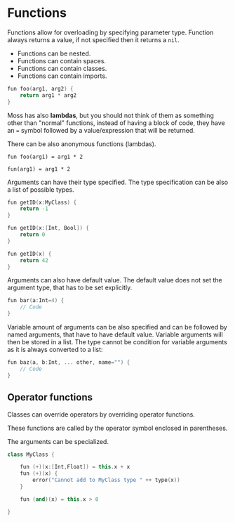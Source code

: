 # Functions

Functions allow for overloading by specifying parameter type. Function always
returns a value, if not specified then it returns a `nil`.

* Functions can be nested.
* Functions can contain spaces.
* Functions can contain classes.
* Functions can contain imports.

```cpp
fun foo(arg1, arg2) {
    return arg1 * arg2
}
```

Moss has also __lambdas__, but you should not think of them as something other
than "normal" functions, instead of having a block of code, they have an `=`
symbol followed by a value/expression that will be returned.

There can be also anonymous functions (lambdas).

```
fun foo(arg1) = arg1 * 2

fun(arg1) = arg1 * 2
```

Arguments can have their type specified. The type specification can be also
a list of possible types.

```cpp
fun getID(x:MyClass) {
    return -1
}

fun getID(x:[Int, Bool]) {
    return 0
}

fun getID(x) {
    return 42
}
```

Arguments can also have default value. The default value does not set the
argument type, that has to be set explicitly.

```cpp
fun bar(a:Int=4) {
    // Code
}
```

Variable amount of arguments can be also specified and can be followed by named
arguments, that have to have default value. Variable arguments will then be
stored in a list. The type cannot be condition for variable arguments as it is
always converted to a list:

```cpp
fun baz(a, b:Int, ... other, name="") {
    // Code
}
```

## Operator functions

Classes can override operators by overriding operator functions.

These functions are called by the operator symbol enclosed in parentheses.

The arguments can be specialized.

```cpp
class MyClass {

    fun (+)(x:[Int,Float]) = this.x + x
    fun (+)(x) {
        error("Cannot add to MyClass type " ++ type(x))
    }

    fun (and)(x) = this.x > 0

}
```